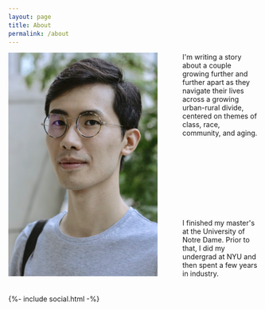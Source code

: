 ```yaml
---
layout: page
title: About
permalink: /about
---
```


<div style="float:left; padding-right:50px">
  <img src="/photos/me.jpg" width="300" style="padding-bottom:20px;">

  {%- include social.html -%}
</div>

I'm writing a story about a couple growing further and further apart as they
navigate their lives across a growing urban-rural divide, centered on themes of
class, race, community, and aging.

<br><br><br><br><br><br><br><br>

I finished my master's at the University of Notre Dame. Prior to that, I did my
undergrad at NYU and then spent a few years in industry.